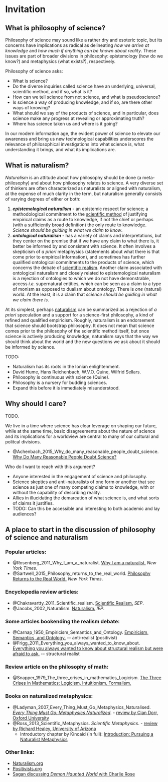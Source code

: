 Invitation
================================================================================


What is philosophy of science?
--------------------------------------------------------------------------------

Philosophy of science may sound like a rather dry and esoteric topic,
but its concerns have implications as radical as delineating
*how we arrive at knowledge* and
*how much if anything can be known about reality*.
These issues are part of broader divisions in philosophy:
epistemology (how do we know?) and metaphysics (what exists?), respectively.

Philosophy of science asks:

-   What is science?
-   Do the diverse inquiries called science
    have an underlying, universal, scientific method, and if so, what is it?
-   How can we tell science from not science, and what is pseudoscience?
-   Is science a way of producing knowledge, and if so, are there other
    ways of knowing?
-   What should we say of the products of science,
    and in particular, does science make any progress at
    revealing or approximating truth?
-   Where has science taken us and where is it going?

In our modern information age,
the evident power of science to elevate our awareness and bring us new
technological capabilities
underscores the relevance of philosophical investigations into
what science is, what understanding it brings,
and what its implications are.


What is naturalism?
--------------------------------------------------------------------------------

*Naturalism* is an attitude about how philosophy should be done (a meta-philosophy)
and about how philosophy relates to science.
A very diverse set of thinkers are often characterized as naturalists or aligned
with naturalism, at the expense of much clarity in the term, but naturalism
generally consists of varying degrees of either or both:

1.  ***epistemological naturalism*** - an epistemic respect for science;
    a methodological commitment to
    the [scientific method](http://rreece.github.io/outline-of-philosophy/scientific-method.html)
    of justifying empirical claims as a route to knowledge,
    if not the chief or perhaps (with a sufficiently broad definition)
    the only route to knowledge.
    *Science should be guiding in what we claim to know*.
2.  ***ontological naturalism*** - has a variety of claims and interpretations,
    but they center on the premise that if we have any claim to what there is,
    it better be informed by and consistent with science.
    It often involves a skepticism of *a priori* metaphysics
    (statements about what there is that come prior to empirical information),
    and sometimes has further qualified ontological commitments to the products of science,
    which concerns the debate of [scientific realism](http://rreece.github.io/outline-of-philosophy/scientific-realism.html).
    Another claim associated with ontological naturalism and closely
    related to epistemological naturalism is a rejection of ontologies to which we
    do not have demonstrable, access *i.e.* supernatural entities,
    which can be seen as a claim to a type of monism as opposed to dualism about ontology.
    There is *one* (natural) world.
    At the least, it is a claim that
    *science should be guiding in what we claim there is*.

At its simplest, perhaps [naturalism](http://rreece.github.io/outline-of-philosophy/naturalism.html)
can be summarized as a rejection of *a priori* speculation
and a support for a science-first philosophy,
a kind of refined and qualified empiricism.
Roughly, naturalism is an endorsement that science should bootstrap philosophy.
It does not mean that science comes prior to the philosophy of the scientific method itself,
but once science is actively producing knowledge,
naturalism says that the way we should think about the world
and the new questions we ask about it should be informed by science.

TODO:

-   Naturalism has its roots in the Ionian enlightenment.
-   David Hume, Hans Reichenbach, W.V.O. Quine, Wilfrid Sellars.
-   Philosophy is continuous with science (Quine).
-   Philosophy is a nursery for budding sciences.
-   Expand this before it is immediately misunderstood.


Why should I care?
--------------------------------------------------------------------------------

TODO.

We live in a time where science has clear leverage on shaping our future,
while at the same time,
basic disagreements about the nature of science and
its implications for a worldview
are central to many of our cultural and politcal divisions.

-   @Achenbach_2015_Why_do_many_reasonable_people_doubt_science\. [Why Do Many Reasonable People Doubt Science?](http://ngm.nationalgeographic.com/2015/03/science-doubters/achenbach-text)

Who do I want to reach with this argument?

-   Anyone interested in the engagement of science and philosophy.
-   Science skeptics and anti-naturalists of one form or another that see science
    as just one of many competing claims to knowledge,
    with or without the capability of describing reality.
-   Allies in illucidating the demarcation of what science is,
    and what sorts of claims it justifies.
-   TODO: Can this be accessible and interesting to both academic and lay audiences?
    

A place to start in the discussion of philosophy of science and naturalism
--------------------------------------------------------------------------------

### Popular articles:

-   @Rosenberg_2011_Why_I_am_a_naturalist\. [Why I am a naturalist.](http://opinionator.blogs.nytimes.com/2011/09/17/why-i-am-a-naturalist/) *New York Times*.
-   @Sartwell_2015_Philosophy_returns_to_the_real_world\. [Philosophy Returns to the Real World.](http://opinionator.blogs.nytimes.com/2015/04/13/philosophy-returns-to-the-real-world/) *New York Times*.


### Encyclopedia review articles:

-   @Chakravartty_2011_Scientific_realism\. [Scientific Realism.](http://plato.stanford.edu/entries/scientific-realism/) *SEP*.
-   @Jacobs_2002_Naturalism\. [Naturalism.](http://www.iep.utm.edu/naturali/) *IEP*.


### Some articles bookending the realism debate:

-   @Carnap_1950_Empiricism_Semantics_and_Ontology\. [Empiricism, Semantics, and Ontology.](docs/1950.Carnap.Empiricism-Semantics-Ontology.pdf) -- anti-realist (positivist)
-   @Frigg_2011_Everything_you_always_wanted_to_know_about\. [Everything you always wanted to know about structural realism but were afraid to ask.](docs/2011.Frigg-Votsis.Everything-you-always-wanted-to-know-about-structural-realism-but-were-afraid-to-ask.pdf) -- structural realist


### Review article on the philosophy of math:

-   @Snapper_1979_The_three_crises_in_mathematics_Logicism\. [The Three Crises in Mathematics: Logicism, Intuitionism, Formalism.](docs/1979.Snapper.three-crises-in-mathematics.pdf)


### Books on naturalized metaphysics:

-   @Ladyman_2007_Every_Thing_Must_Go_Metaphysics_Naturalised\. [*Every Thing Must Go: Metaphysics Naturalized*](https://www.academia.edu/2807083/In_defence_of_scientism). - [review by Cian Dorr, Oxford University](https://ndpr.nd.edu/news/24377-every-thing-must-go-metaphysics-naturalized/)
-   @Ross_2013_Scientific_Metaphysics\. *Scientific Metaphysics*. - [review by Richard Healey, University of Arizona](http://ndpr.nd.edu/news/41185-scientific-metaphysics/)
    - Introductory chapter by Kincaid (in full): [Introduction: Pursuing a Naturalist Metaphysics](https://www.academia.edu/6778507/Introduction_Pursuing_a_Naturalist_Metaphysics_1)
    

### Other links:

-   [Naturalism.org](http://www.naturalism.org/)
-   [Positivists.org](http://positivists.org/)
-   [Sagan discussing *Demon Haunted World* with Charlie Rose](https://www.youtube.com/watch?v=U8HEwO-2L4w)


<!-- REFERENCES -->



